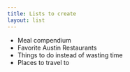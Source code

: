 ```yaml
---
title: Lists to create
layout: list
---
```


- Meal compendium
- Favorite Austin Restaurants 
- Things to do instead of wasting time
- Places to travel to